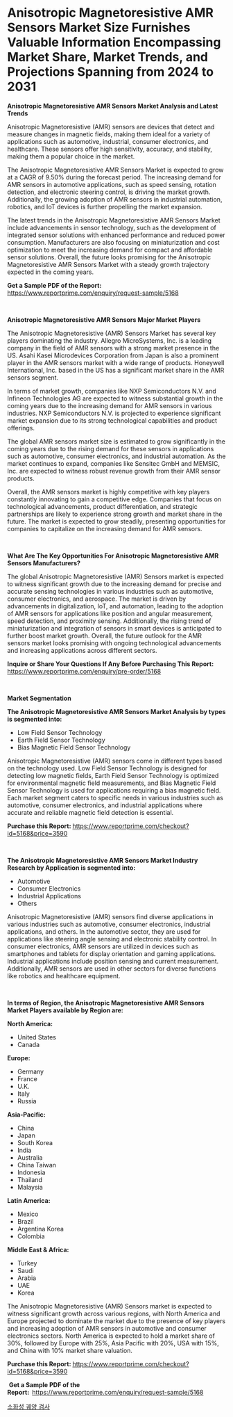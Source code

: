 <p><h1>Anisotropic Magnetoresistive AMR Sensors Market Size Furnishes Valuable Information Encompassing Market Share, Market Trends, and Projections Spanning from 2024 to 2031</h1></p><p><strong>Anisotropic Magnetoresistive AMR Sensors Market Analysis and Latest Trends</strong></p>
<p><p>Anisotropic Magnetoresistive (AMR) sensors are devices that detect and measure changes in magnetic fields, making them ideal for a variety of applications such as automotive, industrial, consumer electronics, and healthcare. These sensors offer high sensitivity, accuracy, and stability, making them a popular choice in the market.</p><p>The Anisotropic Magnetoresistive AMR Sensors Market is expected to grow at a CAGR of 9.50% during the forecast period. The increasing demand for AMR sensors in automotive applications, such as speed sensing, rotation detection, and electronic steering control, is driving the market growth. Additionally, the growing adoption of AMR sensors in industrial automation, robotics, and IoT devices is further propelling the market expansion.</p><p>The latest trends in the Anisotropic Magnetoresistive AMR Sensors Market include advancements in sensor technology, such as the development of integrated sensor solutions with enhanced performance and reduced power consumption. Manufacturers are also focusing on miniaturization and cost optimization to meet the increasing demand for compact and affordable sensor solutions. Overall, the future looks promising for the Anisotropic Magnetoresistive AMR Sensors Market with a steady growth trajectory expected in the coming years.</p></p>
<p><strong>Get a Sample PDF of the Report:&nbsp;</strong> <a href="https://www.reportprime.com/enquiry/request-sample/5168">https://www.reportprime.com/enquiry/request-sample/5168</a></p>
<p>&nbsp;</p>
<p><strong>Anisotropic Magnetoresistive AMR Sensors Major Market Players</strong></p>
<p><p>The Anisotropic Magnetoresistive (AMR) Sensors Market has several key players dominating the industry. Allegro MicroSystems, Inc. is a leading company in the field of AMR sensors with a strong market presence in the US. Asahi Kasei Microdevices Corporation from Japan is also a prominent player in the AMR sensors market with a wide range of products. Honeywell International, Inc. based in the US has a significant market share in the AMR sensors segment.</p><p>In terms of market growth, companies like NXP Semiconductors N.V. and Infineon Technologies AG are expected to witness substantial growth in the coming years due to the increasing demand for AMR sensors in various industries. NXP Semiconductors N.V. is projected to experience significant market expansion due to its strong technological capabilities and product offerings.</p><p>The global AMR sensors market size is estimated to grow significantly in the coming years due to the rising demand for these sensors in applications such as automotive, consumer electronics, and industrial automation. As the market continues to expand, companies like Sensitec GmbH and MEMSIC, Inc. are expected to witness robust revenue growth from their AMR sensor products.</p><p>Overall, the AMR sensors market is highly competitive with key players constantly innovating to gain a competitive edge. Companies that focus on technological advancements, product differentiation, and strategic partnerships are likely to experience strong growth and market share in the future. The market is expected to grow steadily, presenting opportunities for companies to capitalize on the increasing demand for AMR sensors.</p></p>
<p>&nbsp;</p>
<p><strong>What Are The Key Opportunities For Anisotropic Magnetoresistive AMR Sensors Manufacturers?</strong></p>
<p><p>The global Anisotropic Magnetoresistive (AMR) Sensors market is expected to witness significant growth due to the increasing demand for precise and accurate sensing technologies in various industries such as automotive, consumer electronics, and aerospace. The market is driven by advancements in digitalization, IoT, and automation, leading to the adoption of AMR sensors for applications like position and angular measurement, speed detection, and proximity sensing. Additionally, the rising trend of miniaturization and integration of sensors in smart devices is anticipated to further boost market growth. Overall, the future outlook for the AMR sensors market looks promising with ongoing technological advancements and increasing applications across different sectors.</p></p>
<p><strong>Inquire or Share Your Questions If Any Before Purchasing This Report:</strong> <a href="https://www.reportprime.com/enquiry/pre-order/5168">https://www.reportprime.com/enquiry/pre-order/5168</a></p>
<p>&nbsp;</p>
<p><strong>Market Segmentation</strong></p>
<p><strong>The Anisotropic Magnetoresistive AMR Sensors Market Analysis by types is segmented into:</strong></p>
<p><ul><li>Low Field Sensor Technology</li><li>Earth Field Sensor Technology</li><li>Bias Magnetic Field Sensor Technology</li></ul></p>
<p><p>Anisotropic Magnetoresistive (AMR) sensors come in different types based on the technology used. Low Field Sensor Technology is designed for detecting low magnetic fields, Earth Field Sensor Technology is optimized for environmental magnetic field measurements, and Bias Magnetic Field Sensor Technology is used for applications requiring a bias magnetic field. Each market segment caters to specific needs in various industries such as automotive, consumer electronics, and industrial applications where accurate and reliable magnetic field detection is essential.</p></p>
<p><strong>Purchase this Report:&nbsp;</strong><a href="https://www.reportprime.com/checkout?id=5168&price=3590">https://www.reportprime.com/checkout?id=5168&price=3590</a></p>
<p>&nbsp;</p>
<p><strong>The Anisotropic Magnetoresistive AMR Sensors Market Industry Research by Application is segmented into:</strong></p>
<p><ul><li>Automotive</li><li>Consumer Electronics</li><li>Industrial Applications</li><li>Others</li></ul></p>
<p><p>Anisotropic Magnetoresistive (AMR) sensors find diverse applications in various industries such as automotive, consumer electronics, industrial applications, and others. In the automotive sector, they are used for applications like steering angle sensing and electronic stability control. In consumer electronics, AMR sensors are utilized in devices such as smartphones and tablets for display orientation and gaming applications. Industrial applications include position sensing and current measurement. Additionally, AMR sensors are used in other sectors for diverse functions like robotics and healthcare equipment.</p></p>
<p>&nbsp;</p>
<p><strong>In terms of Region, the Anisotropic Magnetoresistive AMR Sensors Market Players available by Region are:</strong></p>
<p>
    <p> <strong> North America: </strong>
        <ul>
            <li>United States</li>
            <li>Canada</li>
        </ul>
        </p> 
    <p> <strong> Europe: </strong>
        <ul>
            <li>Germany</li>
            <li>France</li>
            <li>U.K.</li>
            <li>Italy</li>
            <li>Russia</li>
        </ul>
        </p> 
    <p> <strong> Asia-Pacific: </strong>
        <ul>
            <li>China</li>
            <li>Japan</li>
            <li>South Korea</li>
            <li>India</li>
            <li>Australia</li>
            <li>China Taiwan</li>
            <li>Indonesia</li>
            <li>Thailand</li>
            <li>Malaysia</li>
        </ul>
        </p> 
    <p> <strong> Latin America: </strong>
        <ul>
            <li>Mexico</li>
            <li>Brazil</li>
            <li>Argentina Korea</li>
            <li>Colombia</li>
        </ul>
        </p> 
    <p> <strong> Middle East & Africa: </strong>
        <ul>
            <li>Turkey</li>
            <li>Saudi</li>
            <li>Arabia</li>
            <li>UAE</li>
            <li>Korea</li>
        </ul>
    </p>
    </p>
<p><p>The Anisotropic Magnetoresistive (AMR) Sensors market is expected to witness significant growth across various regions, with North America and Europe projected to dominate the market due to the presence of key players and increasing adoption of AMR sensors in automotive and consumer electronics sectors. North America is expected to hold a market share of 30%, followed by Europe with 25%, Asia Pacific with 20%, USA with 15%, and China with 10% market share valuation.</p></p>
<p><strong>Purchase this Report: </strong><a href="https://www.reportprime.com/checkout?id=5168&price=3590">https://www.reportprime.com/checkout?id=5168&price=3590</a></p>
<p>&nbsp;<strong>Get a Sample PDF of the Report:&nbsp;&nbsp;</strong><a href="https://www.reportprime.com/enquiry/request-sample/5168">https://www.reportprime.com/enquiry/request-sample/5168</a></p>
<p><strong></strong></p>
<p><p><a href="https://github.com/laholand/Market-Research-Report-List-3/blob/main/766274214345.md">소화성 궤양 검사</a></p></p>